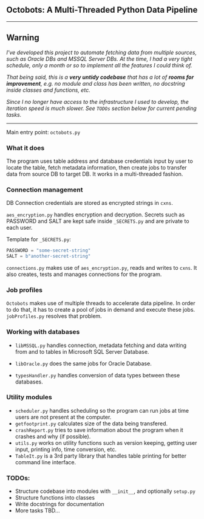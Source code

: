 ## Octobots: A Multi-Threaded Python Data Pipeline

---
## Warning
<i>
I've developed this project to automate fetching data from multiple sources, such as Oracle DBs and MSSQL Server DBs. At the time, I had a very tight schedule, only a month or so to implement all the features I could think of.

That being said, this is a **very untidy codebase** that has a lot of **rooms for improvement**, e.g. no module and class has been written, no docstring inside classes and functions, etc.

Since I no longer have access to the infrastructure I used to develop, the iteration speed is much slower. See `TODOs` section below for current pending tasks.

</i>

---

Main entry point: `octobots.py`

### What it does

The program uses table address and database credentials input by user to locate the table, fetch metadata information, then create jobs to transfer data from source DB to target DB. It works in a multi-threaded fashion.

### Connection management

DB Connection credentials are stored as encrypted strings in `cxns`.

`aes_encryption.py` handles encryption and decryption.
Secrets such as PASSWORD and SALT are kept safe inside `_SECRETS.py` and are private to each user.

Template for `_SECRETS.py`:

```Python
PASSWORD = "some-secret-string"
SALT = b"another-secret-string"
```

`connections.py` makes use of `aes_encryption.py`, reads and writes to `cxns`. It also creates, tests and manages connections for the program.

### Job profiles

`Octobots` makes use of multiple threads to accelerate data pipeline. In order to do that, it has to create a pool of jobs in demand and execute these jobs. `jobProfiles.py` resolves that problem.

### Working with databases

- `libMSSQL.py` handles connection, metadata fetching and data writing from and to tables in Microsoft SQL Server Database.
- `libOracle.py` does the same jobs for Oracle Database.

- `typesHandler.py` handles conversion of data types between these databases.

### Utility modules

- `scheduler.py` handles scheduling so the program can run jobs at time users are not present at the computer.
- `getfootprint.py` calculates size of the data being transfered.
- `crashReport.py` tries to save information about the program when it crashes and why (if possible).
- `utils.py` works on utility functions such as version keeping, getting user input, printing info, time conversion, etc.
- `TableIt.py` is a 3rd party library that handles table printing for better command line interface.

### TODOs:

- Structure codebase into modules with `__init__`, and optionally `setup.py`
- Structure functions into classes
- Write docstrings for documentation
- More tasks TBD...
